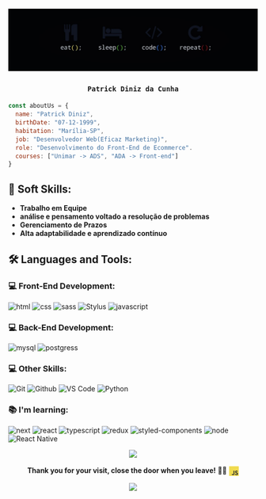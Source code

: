 [![capa](img/bg_git.jpeg)](https://github.com/PatrickDniz?tab=repositories)

<div>

  <h3 align="center">

    Patrick Diniz da Cunha

  </h3>

  ```javascript
  const aboutUs = {
    name: "Patrick Diniz",
    birthDate: "07-12-1999",
    habitation: "Marília-SP",
    job: "Desenvolvedor Web(Eficaz Marketing)",
    role: "Desenvolvimento do Front-End de Ecommerce".
    courses: ["Unimar -> ADS", "ADA -> Front-end"]
  }
  ```

<!-- 
## ⚡ **Principais Repositórios:**

[![Readme Card](https://github-readme-stats.vercel.app/api/pin/?username=PatrickDniz&repo=Portifolio_FrontEnd\&title_color=fff\&icon_color=f9f9f9\&text_color=9f9f9f\&bg_color=151515)](https://github.com/PatrickDniz/Portifolio_FrontEnd) -->

## 🌊 **Soft Skills:**
- **Trabalho em Equipe**
- **análise e pensamento voltado a resolução de problemas**
- **Gerenciamento de Prazos**
- **Alta adaptabilidade e aprendizado contínuo** 

## 🛠️ **Languages and Tools:**

### 💻 **Front-End Development:**
  ![html](https://img.shields.io/badge/HTML5-030303?style=for-the-badge&logo=html5)
  ![css](https://img.shields.io/badge/CSS3-030303?style=for-the-badge&logo=css3)
  ![sass](https://img.shields.io/badge/Sass-030303?style=for-the-badge&logo=sass)
  ![Stylus](https://img.shields.io/badge/-Stylus-030303?style=for-the-badge&logo=stylus)
  ![javascript](https://img.shields.io/badge/JavaScript-030303?style=for-the-badge&logo=javascript)

### 💻 **Back-End Development:**

  ![mysql](https://img.shields.io/badge/MySQL-030303?style=for-the-badge&logo=mysql&logoColor=white)
  ![postgress](https://img.shields.io/badge/PostgreSQL-030303?style=for-the-badge&logo=postgresql)

 ### 💻 **Other Skills:**

  ![Git](https://img.shields.io/badge/-Git-030303?style=for-the-badge&logo=Git)
  ![Github](https://img.shields.io/badge/-Github-030303?style=for-the-badge&logo=Github)
  ![VS Code](https://img.shields.io/badge/-VS%20Code-030303?style=for-the-badge&logo=visual-studio-code)
  ![Python](https://img.shields.io/badge/-Python-030303?style=for-the-badge&logo=Python)
  

 ### 📚 **I'm learning:**

  ![next](https://img.shields.io/badge/Next-030303?style=for-the-badge&logo=nextdotjs)
  ![react](https://img.shields.io/badge/React-030303?style=for-the-badge&logo=react)
  ![typescript](https://img.shields.io/badge/TypeScript-030303?style=for-the-badge&logo=typescript)
  ![redux](https://img.shields.io/badge/Redux-030303?style=for-the-badge&logo=redux)
  ![styled-components](https://img.shields.io/badge/styled_components-030303?style=for-the-badge&logo=styled-components)
  ![node](https://img.shields.io/badge/Node.js-030303?style=for-the-badge&logo=node.js)
  ![React Native](https://img.shields.io/badge/react_native-030303.svg?style=for-the-badge&logo=react)
 
<!-- 
### 📊 **My Stats:**
<center>
  <table>
    <tr>
        <td><img width="350px" align="left" src="https://github-readme-stats.vercel.app/api/top-langs/?username=PatrickDniz&hide=html&layout=compact&theme=dracula" /></td> 

  </table>
</center>   -->


<div id="footer" align="center">
  
  <img src="https://media.giphy.com/media/v1.Y2lkPTc5MGI3NjExbTRlY213cnFqeDFscDk5ejJ1a29qenlmcTcyamI0cWd3MnQ3dXJuZyZlcD12MV9pbnRlcm5hbF9naWZfYnlfaWQmY3Q9Zw/3a0szXeeuLS4s71zoE/giphy.gif" width="400"/>
  
  <br>

  **Thank you for your visit, close the door when you leave!** 👋🏻 <img align="center" alt="Rafa-Python" height="20" width="20" src="https://raw.githubusercontent.com/devicons/devicon/master/icons/javascript/javascript-original.svg">

 
  <a href="https://www.linkedin.com/in/patrick-dniz/" target="_blank"><img src="https://img.shields.io/badge/-LinkedIn-%230077B5?style=for-the-badge&logo=linkedin&logoColor=white" target="_blank"></a> 

</div>

</div>
